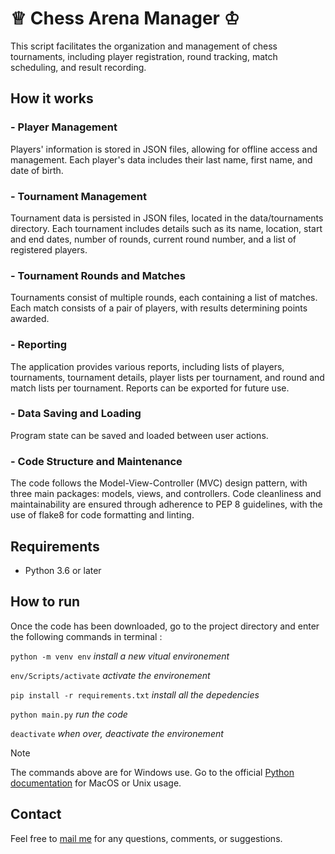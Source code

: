# ♕ Chess Arena Manager ♔

This script facilitates the organization and management of chess tournaments, including player registration, round tracking, match scheduling, and result recording.

## How it works

### - Player Management
Players' information is stored in JSON files, allowing for offline access and management. Each player's data includes their last name, first name, and date of birth.

### - Tournament Management
Tournament data is persisted in JSON files, located in the data/tournaments directory. Each tournament includes details such as its name, location, start and end dates, number of rounds, current round number, and a list of registered players.

### - Tournament Rounds and Matches
Tournaments consist of multiple rounds, each containing a list of matches.
Each match consists of a pair of players, with results determining points awarded.

### - Reporting
The application provides various reports, including lists of players, tournaments, tournament details, player lists per tournament, and round and match lists per tournament. Reports can be exported for future use.

### - Data Saving and Loading
Program state can be saved and loaded between user actions.

### - Code Structure and Maintenance
The code follows the Model-View-Controller (MVC) design pattern, with three main packages: models, views, and controllers.
Code cleanliness and maintainability are ensured through adherence to PEP 8 guidelines, with the use of flake8 for code formatting and linting.

## Requirements

- Python 3.6 or later

## How to run

Once the code has been downloaded, go to the project directory and enter the following commands in terminal :

  `python -m venv env` *install a new vitual environement*
    
  `env/Scripts/activate` *activate the environement*
    
  `pip install -r requirements.txt` *install all the depedencies*
    
  `python main.py` *run the code*

  `deactivate` *when over, deactivate the environement*
  

> [!NOTE]
> The commands above are for Windows use. Go to the official [Python documentation](https://docs.python.org/3/tutorial/venv.html) for MacOS or Unix usage.

## Contact
Feel free to [mail me](mailto:mas.ste@gmail.com) for any questions, comments, or suggestions.

